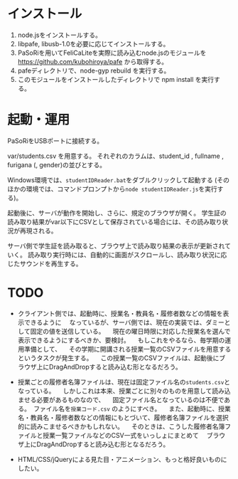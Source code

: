インストール
==========


1. node.jsをインストールする。
2. libpafe, libusb-1.0を必要に応じてインストールする。
3. PaSoRiを用いてFeliCaLiteを実際に読み込むnode.jsのモジュールを https://github.com/kubohiroya/pafe から取得する。
4. pafeディレクトリで、node-gyp rebuild を実行する。
5. このモジュールをインストールしたディレクトリで npm install を実行する。

起動・運用
==========

PaSoRiをUSBポートに接続する。

var/students.csv を用意する。
それぞれのカラムは、student_id , fullname , furigana (, gender)の並びとする。

Windows環境では、`studentIDReader.bat`をダブルクリックして起動する
(そのほかの環境では、コマンドプロンプトから`node studentIDReader.js`を実行する)。

起動後に、サーバが動作を開始し、さらに、規定のブラウザが開く。
学生証の読み取り結果がvar以下にCSVとして保存されている場合には、その読み取り状況が再現される。

サーバ側で学生証を読み取ると、ブラウザ上で読み取り結果の表示が更新されていく。
読み取り実行時には、自動的に画面がスクロールし、読み取り状況に応じたサウンドを再生する。


TODO
==========

* クライアント側では、起動時に、授業名・教員名・履修者数などの情報を表示できるように
　なっているが、サーバ側では、現在の実装では、ダミーとして固定の値を送信している。
　現在の曜日時限に対応した授業名を選んで表示できるようにするべきか、要検討。
　もしこれをやるなら、毎学期の運用準備として、
　その学期に開講される授業一覧のCSVファイルを用意するというタスクが発生する。
　この授業一覧のCSVファイルは、起動後にブラウザ上にDragAndDropすると読み込む形となるだろう。

* 授業ごとの履修者名簿ファイルは、現在は固定ファイル名の`students.csv`となっている。
　しかしこれは本来、授業ごとに別々のものを用意して読み込ませる必要があるものなので、
　固定ファイル名となっているのは不便である。　ファイル名を`授業コード.csv` のようにすべき。
　また、起動時に、授業名・教員名・履修者数などの情報にもとづいて、履修者名簿ファイルを選択的に読みこませるべきかもしれない。
　そのときは、こうした履修者名簿ファイルと授業一覧ファイルなどのCSV一式をいっしょにまとめて
　ブラウザ上にDragAndDropすると読み込む形となるだろう。

* HTML/CSS/jQueryによる見た目・アニメーション、もっと格好良いものにしたい。
